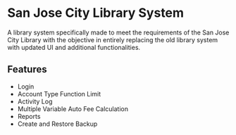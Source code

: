 # San Jose City Library System

A library system specifically made to meet the requirements of the San Jose City Library with the objective in entirely replacing the old library system with updated UI and additional functionalities.

## Features

- Login
- Account Type Function Limit
- Activity Log
- Multiple Variable Auto Fee Calculation
- Reports
- Create and Restore Backup
